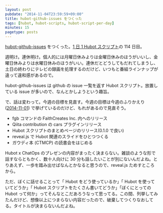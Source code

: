 ```yaml
---
layout: post
pubdate: "2014-11-04T23:59:59+09:00"
title: hubot-github-issues をつくった
tags: [hubot, hubot-scripts, hubot-script-per-day]
minutes: 15
pagetype: posts
---
```

[hubot-github-issues][gh:bouzuya/hubot-github-issues] をつくった。[1 日 1 Hubot スクリプト][hubot-script-per-day]の 114 日目。

週明け。連休明け。個人的には月曜日休みよりは金曜日休みのほうがいいし、金曜日休みよりは水曜日休みのほうがいい。連休だとどうしてもだれてしまうし、土日の終わりにテレビの録画を処理するのだけど、いつもと番組ラインナップが違って違和感があるので。

hubot-github-issues は github の issue 一覧を返す Hubot スクリプト。放置している issue が多いので、なんとかしようという趣旨。

で、話は変わって。今週の目標を見直す。今週の目標は今週のふりかえり ([2014-11-01][]) で挙げているのだけど、もれがあるので見直そう。

- fgb コマンドの FaithCreates Inc. 内へのリリース
- Qiita contribution の cars プラグインリリース
- Hubot スクリプトのまとめページのリリース(0.1.0 で良い)
- reveal.js で Hubot 関連のスライドをひとつつくる
- ガウディ本 (CTMCP) の読書会をはじめる

Hubot x ChatOps のプレゼンの内容がまったく決まらない。雑談のような形で話すならともかく、数十人向けに 30 分も話したいことが別にないんだよね。とりあえず、一歩を踏み出せばなんとかなると思うので、reveal.js ためすところから。

ただ、ぼくに話せることって「 Hubot をどう使っているか」「 Hubot を使っていてどうか」「 Hubot スクリプトをたくさん書いてどうか」「ぼくにとっての Hubot って何か」ってそんなとこだあろうなって思ってる。この間、列挙してみたんだけど、想像以上につまらない内容だったので、破棄してつくりなおしてる。タイトルが決まらないんだよね。

[gh:bouzuya/hubot-github-issues]: https://github.com/bouzuya/hubot-github-issues
[hubot-script-per-day]: http://blog.bouzuya.net/posts?tags=hubot-script-per-day
[2014-11-01]: http://blog.bouzuya.net/2014/11/01/
